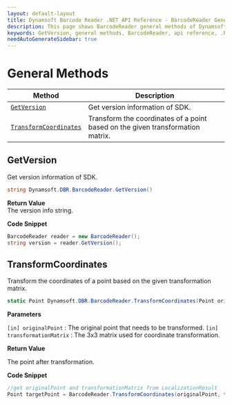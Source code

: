 ```yaml
---
layout: default-layout
title: Dynamsoft Barcode Reader .NET API Reference - BarcodeReader General Methods
description: This page shows BarcodeReader general methods of Dynamsoft Barcode Reader for .NET SDK.
keywords: GetVersion, general methods, BarcodeReader, api reference, .Net
needAutoGenerateSidebar: true
---
```


# General Methods

  | Method               | Description |
  |----------------------|-------------|
  | [`GetVersion`](#getversion) | Get version information of SDK.|
  | [`TransformCoordinates`](#transformcoordinates) | Transform the coordinates of a point based on the given transformation matrix. |

## GetVersion

Get version information of SDK.

```csharp
string Dynamsoft.DBR.BarcodeReader.GetVersion()
```

**Return Value**  
The version info string. 

**Code Snippet**  
```csharp
BarcodeReader reader = new BarcodeReader();
string version = reader.GetVersion();
```

## TransformCoordinates

Transform the coordinates of a point based on the given transformation matrix.

```csharp
static Point Dynamsoft.DBR.BarcodeReader.TransformCoordinates(Point originalPoint, double[] transformationMatrix)
```

**Parameters**  

`[in] originalPoint` : The original point that needs to be transformed.
`[in] transformationMatrix` : The 3x3 matrix used for coordinate transformation.

**Return Value**  

The point after transformation.

**Code Snippet**  

```csharp
//get originalPoint and transformationMatrix from LocalizationResult
Point targetPoint = BarcodeReader.TransformCoordinates(originalPoint, transformationMatrix);
```
